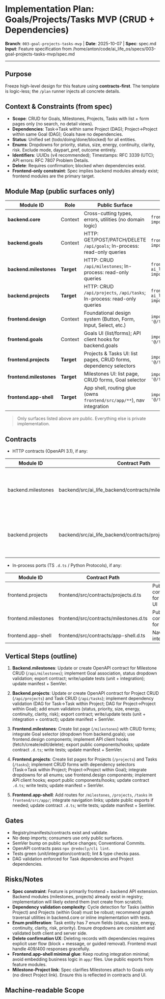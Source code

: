 # Implementation Plan: Goals/Projects/Tasks MVP (CRUD + Dependencies)

**Branch**: `003-goal-projects-tasks-mvp` | **Date**: 2025-10-07 | **Spec**: spec.md
**Input**: Feature specification from /home/anton/code/ai_life_os/specs/003-goal-projects-tasks-mvp/spec.md

---

## Purpose
Freeze high-level design for this feature using **contracts-first**. The template is logic-less; the `/plan` runner injects all concrete details.

## Context & Constraints (from spec)
- **Scope**: CRUD for Goals, Milestones, Projects, Tasks with list + form pages only (no search, no detail views).
- **Dependencies**: Task→Task within same Project (DAG); Project→Project within same Goal (DAG); Goals have no dependencies.
- **Status**: Unified set (todo/doing/done/blocked) for all entities.
- **Enums**: Dropdowns for priority, status, size, energy, continuity, clarity, risk. Exclude mode, daypart_pref, outcome entirely.
- **Identifiers**: UUIDs (v4 recommended); Timestamps: RFC 3339 (UTC); API errors: RFC 7807 Problem Details.
- **Delete**: Requires confirmation; blocked when dependencies exist.
- **Frontend-only constraint**: Spec implies backend modules already exist; frontend modules are the primary target.

## Module Map (public surfaces only)

| Module ID               | Role        | Public Surface                                                                 | Import Hint                                 |
|-------------------------|-------------|--------------------------------------------------------------------------------|---------------------------------------------|
| **backend.core**        | Context     | Cross-cutting types, errors, utilities (no domain logic)                      | `from ai_life_backend.core.public import *` |
| **backend.goals**       | Context     | HTTP: GET/POST/PATCH/DELETE `/api/goals`; In-process: read-only queries       | `from ai_life_backend.goals.public import *`|
| **backend.milestones**  | **Target**  | HTTP: CRUD `/api/milestones`; In-process: read-only queries                   | `from ai_life_backend.milestones.public import *`|
| **backend.projects**    | **Target**  | HTTP: CRUD `/api/projects`, `/api/tasks`; In-process: read-only queries       | `from ai_life_backend.projects.public import *`|
| **frontend.design**     | Context     | Foundational design system (Button, Form, Input, Select, etc.)                | `import * as design from '@/features/design'`|
| **frontend.goals**      | Context     | Goals UI (list/forms); API client hooks for backend.goals                     | `import * as goals from '@/features/goals'` |
| **frontend.projects**   | **Target**  | Projects & Tasks UI: list pages, CRUD forms, dependency selectors             | `import * as projects from '@/features/projects'`|
| **frontend.milestones** | **Target**  | Milestones UI: list page, CRUD forms, Goal selector                           | `import * as milestones from '@/features/milestones'`|
| **frontend.app-shell**  | **Target**  | App shell, routing glue (owns `frontend/src/app/**`), nav integration         | `import * as appShell from '@/features/app-shell'`|

> Only surfaces listed above are public. Everything else is private implementation.

## Contracts
- HTTP contracts (OpenAPI 3.1), if any:

| Module ID              | Contract Path                                                     | Notes                                                                 |
|------------------------|-------------------------------------------------------------------|-----------------------------------------------------------------------|
| backend.milestones     | backend/src/ai_life_backend/contracts/milestones_openapi.yaml    | CRUD endpoints for Milestones; RFC 7807 error responses              |
| backend.projects       | backend/src/ai_life_backend/contracts/projects_openapi.yaml      | CRUD endpoints for Projects & Tasks; dependency validation (DAG)     |

- In-process ports (TS `.d.ts` / Python Protocols), if any:

| Module ID              | Contract Path                                   | Notes                                                   |
|------------------------|-------------------------------------------------|---------------------------------------------------------|
| frontend.projects      | frontend/src/contracts/projects.d.ts            | Public components/hooks for Projects/Tasks UI           |
| frontend.milestones    | frontend/src/contracts/milestones.d.ts          | Public components/hooks for Milestones UI               |
| frontend.app-shell     | frontend/src/contracts/app-shell.d.ts           | Navigation/routing integration points                   |

## Vertical Steps (outline)

1. **Backend.milestones**: Update or create OpenAPI contract for Milestone CRUD (`/api/milestones`); implement Goal association, status dropdown validation; export contract; write/update tests (unit + integration); update manifest + SemVer.

2. **Backend.projects**: Update or create OpenAPI contract for Project CRUD (`/api/projects`) and Task CRUD (`/api/tasks`); implement dependency validation (DAG for Task→Task within Project; DAG for Project→Project within Goal); add enum validators (status, priority, size, energy, continuity, clarity, risk); export contract; write/update tests (unit + integration + contract); update manifest + SemVer.

3. **Frontend.milestones**: Create list page (`/milestones`) with CRUD forms; integrate Goal selector (dropdown from backend.goals); use frontend.design components; implement API client hooks (fetch/create/edit/delete); export public components/hooks; update contract `.d.ts`; write tests; update manifest + SemVer.

4. **Frontend.projects**: Create list pages for Projects (`/projects`) and Tasks (`/tasks`); implement CRUD forms with dependency selectors (Task→Task within Project; Project→Project within Goal); integrate dropdowns for all enums; use frontend.design components; implement API client hooks; export public components/hooks; update contract `.d.ts`; write tests; update manifest + SemVer.

5. **Frontend.app-shell**: Add routes for `/milestones`, `/projects`, `/tasks` in `frontend/src/app/`; integrate navigation links; update public exports if needed; update contract `.d.ts`; write tests; update manifest + SemVer.

## Gates
- Registry/manifests/contracts exist and validate.
- No deep imports; consumers use only public surfaces.
- SemVer bump on public surface changes; Conventional Commits.
- OpenAPI contracts pass `npx @redocly/cli lint`.
- Tests green (unit/integration/contract); lint & type checks pass.
- DAG validation enforced for Task dependencies and Project dependencies.

## Risks/Notes
- **Spec constraint**: Feature is primarily frontend + backend API extension. Backend modules (milestones, projects) already exist in registry; implementation will likely extend them (not create from scratch).
- **Dependency validation complexity**: Cycle detection for Tasks (within Project) and Projects (within Goal) must be robust; recommend graph traversal utilities in backend.core or inline implementation with tests.
- **Enum proliferation**: Task entity has 7 enum fields (status, size, energy, continuity, clarity, risk, priority). Ensure dropdowns are consistent and validated both client and server side.
- **Delete confirmation UX**: Deleting records with dependencies requires explicit user flow (block + message, or guided removal). Frontend must handle 409/400 responses gracefully.
- **Frontend.app-shell minimal glue**: Keep routing integration minimal; avoid embedding business logic in `app/` files. Use public exports from feature modules.
- **Milestone-Project link**: Spec clarifies Milestones attach to Goals only (no direct Project link). Ensure this is reflected in contracts and UI.

## Machine-readable Scope
<!-- TARGET_MODULES:BEGIN
backend.milestones
backend.projects
frontend.milestones
frontend.projects
frontend.app-shell
TARGET_MODULES:END -->
<!-- ROUTER_OWNER: frontend.app-shell -->
